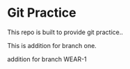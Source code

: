 # Git Practice
This repo is built to provide git practice..

This is addition for branch one. 

addition for branch WEAR-1